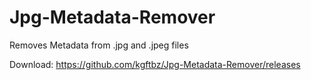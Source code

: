 # Jpg-Metadata-Remover
Removes Metadata from .jpg and .jpeg files

Download: https://github.com/kgftbz/Jpg-Metadata-Remover/releases
